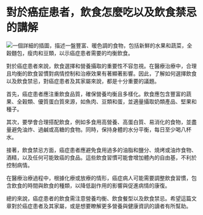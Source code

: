 # 對於癌症患者，飲食怎麼吃以及飲食禁忌的講解
![一個詳細的插圖，描述一盤豐富、暖色調的食物，包括新鮮的水果和蔬菜，全穀麵包，瘦肉和豆類，以示癌症患者需要的均衡飲食。](https://i.imgur.com/fTtSNFZ.jpeg)

對於癌症患者來說，飲食選擇和營養攝取的重要性不容忽視。在醫療治療中，合理且均衡的飲食習慣對病情控制和治療效果有著顯著影響。因此，了解如何選擇飲食以及飲食禁忌，對癌症患者及其家屬來說，都是十分重要的議題。

首先，癌症患者應注重飲食品質，確保營養均衡且多樣化。飲食應包含豐富的蔬果、全穀類、優質蛋白質來源，如魚肉、豆類和蛋，並適量攝取奶類產品、堅果和種子。

其次，要學會合理搭配飲食，例如多食用高營養、高蛋白質、易消化的食物，並盡量避免油炸、過鹹或高糖的食物。同時，保持身體的水分平衡，每日至少喝八杯水。

接著，飲食禁忌方面，癌症患者應避免食用過多的油脂和鹽分、燒烤或油炸食物、酒精，以及任何可能致癌的食品。這些飲食習慣可能會增加體內的自由基，不利於控制病情。

在醫療治療過程中，根據化療或放療的情形，癌症病人可能需要調整飲食習慣，包含飲食的時間與飲食的種類，以降低副作用的影響與促進病情的康復。

總的來說，癌症患者的飲食需注意營養均衡、飲食餐型以及飲食禁忌。希望這篇文章對於癌症患者及其家屬，或是想要瞭解更多營養與健康資訊的讀者有所幫助。
